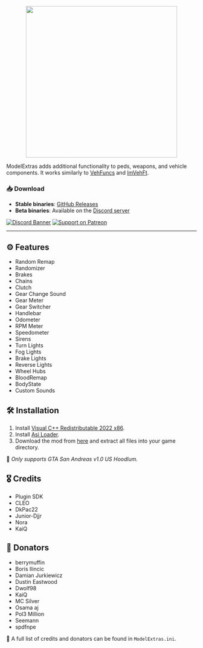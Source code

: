 <p align="center">
<img src="https://github.com/user-grinch/ModelExtras/blob/main/resource/ModelExtras.png" width="400" align="center">
</p>

ModelExtras adds additional functionality to peds, weapons, and vehicle components. It works similarly to [VehFuncs](https://gtaforums.com/topic/904475-vehfuncs/) and [ImVehFt](https://gtaforums.com/topic/528175-improved-vehicle-features/).

### 📥 Download
- **Stable binaries**: [GitHub Releases](https://github.com/user-grinch/ModelExtras/releases)
- **Beta binaries**: Available on the [Discord server](https://discord.gg/AduJVdyqCD)

[![Discord Banner](https://discordapp.com/api/guilds/689515979847237649/widget.png?style=banner2)](https://discord.gg/AduJVdyqCD)
[![Support on Patreon](https://github.com/user-attachments/assets/e6aa195c-e93a-41a9-8b14-2788bed2d7d1)](https://www.patreon.com/grinch_)

---

## ⚙️ Features
- Random Remap
- Randomizer
- Brakes
- Chains
- Clutch
- Gear Change Sound
- Gear Meter
- Gear Switcher
- Handlebar
- Odometer
- RPM Meter
- Speedometer
- Sirens
- Turn Lights
- Fog Lights
- Brake Lights
- Reverse Lights
- Wheel Hubs
- BloodRemap
- BodyState
- Custom Sounds

## 🛠 Installation
1. Install [Visual C++ Redistributable 2022 x86](https://aka.ms/vs/17/release/vc_redist.x86.exe).
2. Install [Asi Loader](https://www.gtagarage.com/mods/show.php?id=21709).
3. Download the mod from [here](https://github.com/user-grinch/ModelExtras/releases) and extract all files into your game directory.

🚨 *Only supports GTA San Andreas v1.0 US Hoodlum.*

## 🎖 Credits
- Plugin SDK
- CLEO
- DkPac22
- Junior-Djjr
- Nora
- KaiQ

## 💖 Donators
- berrymuffin
- Boris Ilincic
- Damian Jurkiewicz
- Dustin Eastwood
- Dwolf98
- KaiQ
- MC Silver
- Osama aj
- Pol3 Million
- Seemann
- spdfnpe

📜 A full list of credits and donators can be found in `ModelExtras.ini`.